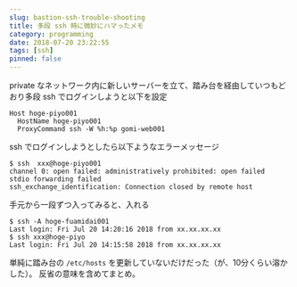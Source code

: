 ```yaml
---
slug: bastion-ssh-trouble-shooting
title: 多段 ssh 時に微妙にハマったメモ
category: programming
date: 2018-07-20 23:22:55
tags: [ssh]
pinned: false
---
```


private なネットワーク内に新しいサーバーを立て、踏み台を経由していつもどおり多段 ssh でログインしようと以下を設定

```
Host hoge-piyo001
  HostName hoge-piyo001
  ProxyCommand ssh -W %h:%p gomi-web001
```

ssh でログインしようとしたら以下ようなエラーメッセージ

```
$ ssh  xxx@hoge-piyo001
channel 0: open failed: administratively prohibited: open failed
stdio forwarding failed
ssh_exchange_identification: Connection closed by remote host
```

手元から一段ずつ入ってみると、入れる

```
$ ssh -A hoge-fuamidai001
Last login: Fri Jul 20 14:20:16 2018 from xx.xx.xx.xx
$ ssh xxx@hoge-piyo
Last login: Fri Jul 20 14:15:58 2018 from xx.xx.xx.xx
```

単純に踏み台の `/etc/hosts` を更新していないだけだった（が、10分くらい溶かした）。
反省の意味を含めてまとめ。
